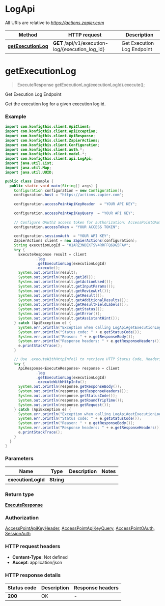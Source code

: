 # LogApi

All URIs are relative to *https://actions.zapier.com*

| Method | HTTP request | Description |
|------------- | ------------- | -------------|
| [**getExecutionLog**](LogApi.md#getExecutionLog) | **GET** /api/v1/execution-log/{execution_log_id} | Get Execution Log Endpoint |


<a name="getExecutionLog"></a>
# **getExecutionLog**
> ExecuteResponse getExecutionLog(executionLogId).execute();

Get Execution Log Endpoint

Get the execution log for a given execution log id.

### Example
```java
import com.konfigthis.client.ApiClient;
import com.konfigthis.client.ApiException;
import com.konfigthis.client.ApiResponse;
import com.konfigthis.client.ZapierActions;
import com.konfigthis.client.Configuration;
import com.konfigthis.client.auth.*;
import com.konfigthis.client.model.*;
import com.konfigthis.client.api.LogApi;
import java.util.List;
import java.util.Map;
import java.util.UUID;

public class Example {
  public static void main(String[] args) {
    Configuration configuration = new Configuration();
    configuration.host = "https://actions.zapier.com";
    
    configuration.accessPointApiKeyHeader  = "YOUR API KEY";
    
    configuration.accessPointApiKeyQuery  = "YOUR API KEY";
    
    // Configure OAuth2 access token for authorization: AccessPointOAuth
    configuration.accessToken = "YOUR ACCESS TOKEN";
    
    configuration.sessionAuth  = "YOUR API KEY";
    ZapierActions client = new ZapierActions(configuration);
    String executionLogId = "01ARZ3NDEKTSV4RRFFQ69G5FAV";
    try {
      ExecuteResponse result = client
              .log
              .getExecutionLog(executionLogId)
              .execute();
      System.out.println(result);
      System.out.println(result.getId());
      System.out.println(result.getActionUsed());
      System.out.println(result.getInputParams());
      System.out.println(result.getReviewUrl());
      System.out.println(result.getResult());
      System.out.println(result.getAdditionalResults());
      System.out.println(result.getResultFieldLabels());
      System.out.println(result.getStatus());
      System.out.println(result.getError());
      System.out.println(result.getAssistantHint());
    } catch (ApiException e) {
      System.err.println("Exception when calling LogApi#getExecutionLog");
      System.err.println("Status code: " + e.getStatusCode());
      System.err.println("Reason: " + e.getResponseBody());
      System.err.println("Response headers: " + e.getResponseHeaders());
      e.printStackTrace();
    }

    // Use .executeWithHttpInfo() to retrieve HTTP Status Code, Headers and Request
    try {
      ApiResponse<ExecuteResponse> response = client
              .log
              .getExecutionLog(executionLogId)
              .executeWithHttpInfo();
      System.out.println(response.getResponseBody());
      System.out.println(response.getResponseHeaders());
      System.out.println(response.getStatusCode());
      System.out.println(response.getRoundTripTime());
      System.out.println(response.getRequest());
    } catch (ApiException e) {
      System.err.println("Exception when calling LogApi#getExecutionLog");
      System.err.println("Status code: " + e.getStatusCode());
      System.err.println("Reason: " + e.getResponseBody());
      System.err.println("Response headers: " + e.getResponseHeaders());
      e.printStackTrace();
    }
  }
}

```

### Parameters

| Name | Type | Description  | Notes |
|------------- | ------------- | ------------- | -------------|
| **executionLogId** | **String**|  | |

### Return type

[**ExecuteResponse**](ExecuteResponse.md)

### Authorization

[AccessPointApiKeyHeader](../README.md#AccessPointApiKeyHeader), [AccessPointApiKeyQuery](../README.md#AccessPointApiKeyQuery), [AccessPointOAuth](../README.md#AccessPointOAuth), [SessionAuth](../README.md#SessionAuth)

### HTTP request headers

 - **Content-Type**: Not defined
 - **Accept**: application/json

### HTTP response details
| Status code | Description | Response headers |
|-------------|-------------|------------------|
| **200** | OK |  -  |

